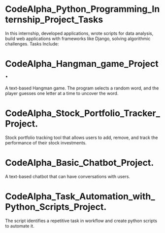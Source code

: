 # CodeAlpha_Python_Programming_Internship_Project_Tasks
In this internship, developed applications, wrote scripts for data analysis, build web applications with frameworks like Django, solving algorithmic challenges.
Tasks Include:
# CodeAlpha_Hangman_game_Project.
A text-based Hangman game. The program selects a random word, and the player guesses one letter at a time to uncover the word.
# CodeAlpha_Stock_Portfolio_Tracker_Project.
Stock portfolio tracking tool that allows users
to add, remove, and track the performance of their
stock investments.
# CodeAlpha_Basic_Chatbot_Project.
A text-based chatbot that can have
conversations with users.
# CodeAlpha_Task_Automation_with_Python_Scripts_Project.
The script identifies a repetitive task in workflow and create python scripts to automate it.
